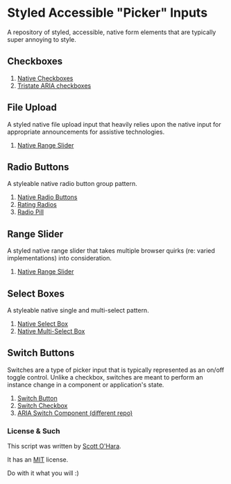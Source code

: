 # Styled Accessible "Picker" Inputs

A repository of styled, accessible, native form elements that are typically super annoying to style.  

## Checkboxes
1. [Native Checkboxes](src/native-checkbox)
2. [Tristate ARIA checkboxes](#src/aria-checkboxes)  

## File Upload
A styled native file upload input that heavily relies upon the native input for appropriate announcements for assistive technologies.  
1. [Native Range Slider](src/native-range)  

## Radio Buttons
A styleable native radio button group pattern.  
1. [Native Radio Buttons](src/native-radio)  
2. [Rating Radios](#src/native-radio--rating)  
3. [Radio Pill](src/native-radio--pill)  

## Range Slider
A styled native range slider that takes multiple browser quirks (re: varied implementations) into consideration.  
1. [Native Range Slider](src/native-range)  

## Select Boxes
A styleable native single and multi-select pattern.  
1. [Native Select Box](#src/native-select)  
2. [Native Multi-Select Box](#src/native-select--multi)  

## Switch Buttons  
Switches are a type of picker input that is typically represented as an on/off toggle control.  Unlike a checkbox, switches are meant to perform an instance change in a component or application's state.  
1. [Switch Button](src/switch--checkbox/)
2. [Switch Checkbox](src/switch--button/)
3. [ARIA Switch Component (different repo)](https://scottaohara.github.io/aria-switch-button/)


### License & Such
This script was written by [Scott O'Hara](https://twitter.com/scottohara).

It has an [MIT](https://github.com/scottaohara/accessible-components/blob/master/LICENSE.md) license.

Do with it what you will :)
